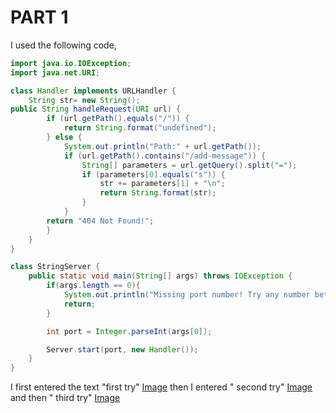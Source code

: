 # PART 1 
I used the following code, 
```Java
import java.io.IOException;
import java.net.URI;

class Handler implements URLHandler {
    String str= new String();
public String handleRequest(URI url) {
        if (url.getPath().equals("/")) {
            return String.format("undefined");
        } else {
            System.out.println("Path:" + url.getPath());
            if (url.getPath().contains("/add-message")) {
                String[] parameters = url.getQuery().split("=");
                if (parameters[0].equals("s")) {
                    str += parameters[1] + "\n";
                    return String.format(str);
                }
            }
        return "404 Not Found!";
        }
    }
}

class StringServer {
    public static void main(String[] args) throws IOException {
        if(args.length == 0){
            System.out.println("Missing port number! Try any number between 1024 to 49151");
            return;
        }

        int port = Integer.parseInt(args[0]);

        Server.start(port, new Handler());
    }
}
```

I first entered the text "first try" 
[Image](ss1.png)
then I entered " second try" 
[Image](ss2.png)
and then " third try" 
[Image](ss3.png)




